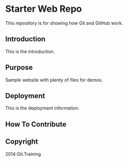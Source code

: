 # Starter Web Repo

This repository is for showing how Git and GitHub work.

## Introduction

This is the introduction.

## Purpose

Sample website with plenty of files for demos.

## Deployment

This is the deployment information.

## How To Contribute

## Copyright

2014 Git.Training